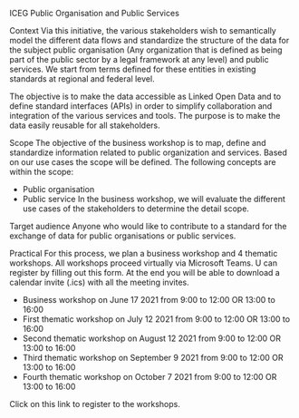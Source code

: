 ICEG Public Organisation and Public Services

Context
Via this initiative, the various stakeholders wish to semantically model the different data flows and standardize the structure of the data for the subject public organisation (Any organization that is defined as being part of the public sector by a legal framework at any level) and public services. We start from terms defined for these entities in existing standards at regional and federal level.

The objective is to make the data accessible as Linked Open Data and to define standard interfaces (APIs) in order to simplify collaboration and integration of the various services and tools. The purpose is to make the data easily reusable for all stakeholders.
 
Scope
The objective of the business workshop is to map, define and standardize information related to public organization and services. Based on our use cases the scope will be defined.
The following concepts are within the scope:
- Public organisation
- Public service
In the business workshop, we will evaluate the different use cases of the stakeholders to determine the detail scope.
 
Target audience
Anyone who would like to contribute to a standard for the exchange of data for public organisations or public services.
 
Practical
For this process, we plan a business workshop and 4 thematic workshops. All workshops proceed virtually via Microsoft Teams.
U can register by filling out this form. At the end you will be able to download a calendar invite (.ics) with all the meeting invites.
 
- Business workshop on June 17 2021 from 9:00 to 12:00 OR 13:00 to 16:00
- First thematic workshop on July 12 2021 from 9:00 to 12:00 OR 13:00 to 16:00
- Second thematic workshop on August 12 2021 from 9:00 to 12:00 OR 13:00 to 16:00
- Third thematic workshop on September 9 2021 from 9:00 to 12:00 OR 13:00 to 16:00
- Fourth thematic workshop on October 7 2021 from 9:00 to 12:00 OR 13:00 to 16:00
 
Click on this link to register to the workshops.
